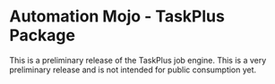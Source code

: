 # Automation Mojo - TaskPlus Package
This is a preliminary release of the TaskPlus job engine.  This is a very preliminary release and is not intended for public consumption yet.
